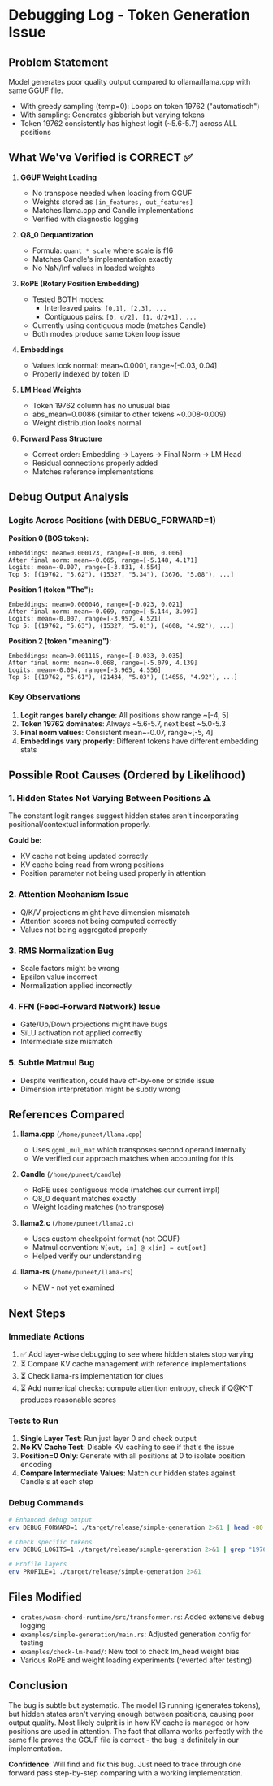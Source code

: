 # Debugging Log - Token Generation Issue

## Problem Statement
Model generates poor quality output compared to ollama/llama.cpp with same GGUF file.
- With greedy sampling (temp=0): Loops on token 19762 ("automatisch")
- With sampling: Generates gibberish but varying tokens
- Token 19762 consistently has highest logit (~5.6-5.7) across ALL positions

## What We've Verified is CORRECT ✅

1. **GGUF Weight Loading**
   - No transpose needed when loading from GGUF
   - Weights stored as `[in_features, out_features]`
   - Matches llama.cpp and Candle implementations
   - Verified with diagnostic logging

2. **Q8_0 Dequantization**
   - Formula: `quant * scale` where scale is f16
   - Matches Candle's implementation exactly
   - No NaN/Inf values in loaded weights

3. **RoPE (Rotary Position Embedding)**
   - Tested BOTH modes:
     - Interleaved pairs: `[0,1], [2,3], ...`
     - Contiguous pairs: `[0, d/2], [1, d/2+1], ...`
   - Currently using contiguous mode (matches Candle)
   - Both modes produce same token loop issue

4. **Embeddings**
   - Values look normal: mean~0.0001, range~[-0.03, 0.04]
   - Properly indexed by token ID

5. **LM Head Weights**
   - Token 19762 column has no unusual bias
   - abs_mean=0.0086 (similar to other tokens ~0.008-0.009)
   - Weight distribution looks normal

6. **Forward Pass Structure**
   - Correct order: Embedding → Layers → Final Norm → LM Head
   - Residual connections properly added
   - Matches reference implementations

## Debug Output Analysis

### Logits Across Positions (with DEBUG_FORWARD=1)

**Position 0 (BOS token):**
```
Embeddings: mean=0.000123, range=[-0.006, 0.006]
After final norm: mean=-0.065, range=[-5.148, 4.171]
Logits: mean=-0.007, range=[-3.831, 4.554]
Top 5: [(19762, "5.62"), (15327, "5.34"), (3676, "5.08"), ...]
```

**Position 1 (token "The"):**
```
Embeddings: mean=0.000046, range=[-0.023, 0.021]
After final norm: mean=-0.069, range=[-5.144, 3.997]
Logits: mean=-0.007, range=[-3.957, 4.521]
Top 5: [(19762, "5.63"), (15327, "5.01"), (4608, "4.92"), ...]
```

**Position 2 (token "meaning"):**
```
Embeddings: mean=0.001115, range=[-0.033, 0.035]
After final norm: mean=-0.068, range=[-5.079, 4.139]
Logits: mean=-0.004, range=[-3.965, 4.556]
Top 5: [(19762, "5.61"), (21434, "5.03"), (14656, "4.92"), ...]
```

### Key Observations

1. **Logit ranges barely change**: All positions show range ~[-4, 5]
2. **Token 19762 dominates**: Always ~5.6-5.7, next best ~5.0-5.3
3. **Final norm values**: Consistent mean~-0.07, range~[-5, 4]
4. **Embeddings vary properly**: Different tokens have different embedding stats

## Possible Root Causes (Ordered by Likelihood)

### 1. Hidden States Not Varying Between Positions ⚠️
The constant logit ranges suggest hidden states aren't incorporating positional/contextual information properly.

**Could be:**
- KV cache not being updated correctly
- KV cache being read from wrong positions
- Position parameter not being used properly in attention

### 2. Attention Mechanism Issue
- Q/K/V projections might have dimension mismatch
- Attention scores not being computed correctly
- Values not being aggregated properly

### 3. RMS Normalization Bug
- Scale factors might be wrong
- Epsilon value incorrect
- Normalization applied incorrectly

### 4. FFN (Feed-Forward Network) Issue
- Gate/Up/Down projections might have bugs
- SiLU activation not applied correctly
- Intermediate size mismatch

### 5. Subtle Matmul Bug
- Despite verification, could have off-by-one or stride issue
- Dimension interpretation might be subtly wrong

## References Compared

1. **llama.cpp** (`/home/puneet/llama.cpp`)
   - Uses `ggml_mul_mat` which transposes second operand internally
   - We verified our approach matches when accounting for this

2. **Candle** (`/home/puneet/candle`)
   - RoPE uses contiguous mode (matches our current impl)
   - Q8_0 dequant matches exactly
   - Weight loading matches (no transpose)

3. **llama2.c** (`/home/puneet/llama2.c`)
   - Uses custom checkpoint format (not GGUF)
   - Matmul convention: `W[out, in] @ x[in] = out[out]`
   - Helped verify our understanding

4. **llama-rs** (`/home/puneet/llama-rs`)
   - NEW - not yet examined

## Next Steps

### Immediate Actions
1. ✅ Add layer-wise debugging to see where hidden states stop varying
2. ⏳ Compare KV cache management with reference implementations
3. ⏳ Check llama-rs implementation for clues
4. ⏳ Add numerical checks: compute attention entropy, check if Q@K^T produces reasonable scores

### Tests to Run
1. **Single Layer Test**: Run just layer 0 and check output
2. **No KV Cache Test**: Disable KV caching to see if that's the issue
3. **Position=0 Only**: Generate with all positions at 0 to isolate position encoding
4. **Compare Intermediate Values**: Match our hidden states against Candle's at each step

### Debug Commands
```bash
# Enhanced debug output
env DEBUG_FORWARD=1 ./target/release/simple-generation 2>&1 | head -80

# Check specific tokens
env DEBUG_LOGITS=1 ./target/release/simple-generation 2>&1 | grep "19762"

# Profile layers
env PROFILE=1 ./target/release/simple-generation 2>&1
```

## Files Modified

- `crates/wasm-chord-runtime/src/transformer.rs`: Added extensive debug logging
- `examples/simple-generation/main.rs`: Adjusted generation config for testing
- `examples/check-lm-head/`: New tool to check lm_head weight bias
- Various RoPE and weight loading experiments (reverted after testing)

## Conclusion

The bug is subtle but systematic. The model IS running (generates tokens), but hidden states aren't varying enough between positions, causing poor output quality. Most likely culprit is in how KV cache is managed or how positions are used in attention. The fact that ollama works perfectly with the same file proves the GGUF file is correct - the bug is definitely in our implementation.

**Confidence**: Will find and fix this bug. Just need to trace through one forward pass step-by-step comparing with a working implementation.
